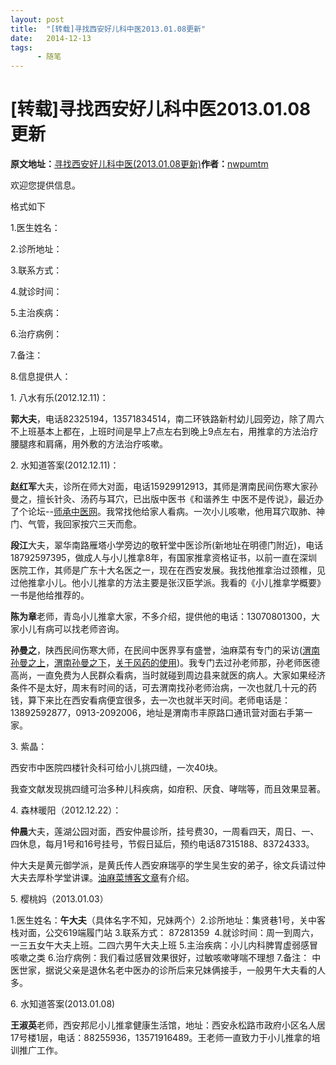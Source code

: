 ```yaml
---
layout: post
title:  "[转载]寻找西安好儿科中医2013.01.08更新"
date:   2014-12-13
tags:
      - 随笔
---
```


# [转载]寻找西安好儿科中医2013.01.08更新


**原文地址：**[寻找西安好儿科中医(2013.01.08更新)](https://blog.sina.com.cn/s/blog_54f2530d01019y5g.html "寻找西安好儿科中医(2013.01.08更新)")**作者：**[nwpumtm](https://blog.sina.com.cn/u/1425167117 "nwpumtm")

欢迎您提供信息。



格式如下



1.医生姓名：

2.诊所地址：

3.联系方式：

4.就诊时间：

5.主治疾病：

6.治疗病例：

7.备注：

8.信息提供人：



1\. 八水有乐(2012.12.11)：

**郭大夫**，电话82325194，13571834514，南二环铁路新村幼儿园旁边，除了周六不上班基本上都在，上班时间是早上7点左右到晚上9点左右，用推拿的方法治疗腰腿疼和肩痛，用外敷的方法治疗咳嗽。

2\. 水知道答案(2012.12.11)：

**赵红军**大夫，诊所在师大对面，电话15929912913，其师是渭南民间伤寒大家孙曼之，擅长针灸、汤药与耳穴，已出版中医书《和谐养生
中医不是传说》，最近办了个论坛\--[师承中医网](https://www.xazyw.com/forum.php)。我常找他给家人看病。一次小儿咳嗽，他用耳穴取肺、神门、气管，我回家按穴三天而愈。

**段江**大夫，翠华南路雁塔小学旁边的敬轩堂中医诊所(新地址在明德门附近)，电话18792597395，做成人与小儿推拿8年，有国家推拿资格证书，以前一直在深圳医院工作，其师是广东十大名医之一，现在在西安发展。我找他推拿治过颈椎，见过他推拿小儿。他小儿推拿的方法主要是张汉臣学派。我看的《小儿推拿学概要》一书是他给推荐的。

**陈为章**老师，青岛小儿推拿大家，不多介绍，提供他的电话：13070801300，大家小儿有病可以找老师咨询。

**孙曼之**，陕西民间伤寒大师，在民间中医界享有盛誉，油麻菜有专门的采访([渭南孙曼之上](https://user.qzone.qq.com/450496181#!app=2&via=QZ.HashRefresh&pos=1337728244)，[渭南孙曼之下](https://user.qzone.qq.com/450496181#!app=2&via=QZ.HashRefresh&pos=1338203215)，[关于风药的使用](https://user.qzone.qq.com/450496181#!app=2&via=QZ.HashRefresh&pos=1338600286))。我专门去过孙老师那，孙老师医德高尚，一直免费为人民群众看病，当时就碰到周边县来就医的病人。大家如果经济条件不是太好，周末有时间的话，可去渭南找孙老师治病，一次也就几十元的药钱，算下来比在西安看病便宜很多，去一次也就半天时间。老师电话是：13892592877，0913-2092006，地址是渭南市丰原路口通讯营对面右手第一家。

3\. 紫晶：

西安市中医院四楼针灸科可给小儿挑四缝，一次40块。

我查文献发现挑四缝可治多种儿科疾病，如疳积、厌食、哮喘等，而且效果显著。



4\. 森林暖阳（2012.12.22）：

**仲晨**大夫，莲湖公园对面，西安仲晨诊所，挂号费30，一周看四天，周日、一、四休息，每月1号和16号挂号，节假日延后，预约电话87315188、83724333。

仲大夫是黄元御学派，是黄氏传人西安麻瑞亭的学生吴生安的弟子，徐文兵请过仲大夫去厚朴学堂讲课。[油麻菜博客文章](https://user.qzone.qq.com/450496181#!app=2&via=QZ.HashRefresh&pos=1336699889)有介绍。

5. 樱桃妈（2013.01.03）

1.医生姓名：**午大夫**（具体名字不知，兄妹两个）2.诊所地址：集贤巷1号，关中客栈对面，公交619端履门站
3.联系方式： 87281359 
4.就诊时间：周一到周六，一三五女午大夫上班。二四六男午大夫上班
5.主治疾病：小儿内科脾胃虚弱感冒咳嗽之类
6.治疗病例：我们看过感冒效果很好，过敏咳嗽哮喘不理想 7.备注：
中医世家，据说父亲是退休名老中医办的诊所后来兄妹俩接手，一般男午大夫看的人多。

6\. 水知道答案(2013.01.08)

**王淑英**老师，西安邦尼小儿推拿健康生活馆，地址：西安永松路市政府小区名人居17号楼1层，电话：88255936，13571916489。王老师一直致力于小儿推拿的培训推广工作。

